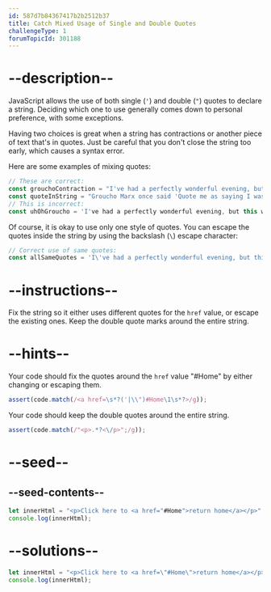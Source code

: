 ```yaml
---
id: 587d7b84367417b2b2512b37
title: Catch Mixed Usage of Single and Double Quotes
challengeType: 1
forumTopicId: 301188
---
```


# --description--

JavaScript allows the use of both single (`'`) and double (`"`) quotes to declare a string. Deciding which one to use generally comes down to personal preference, with some exceptions.

Having two choices is great when a string has contractions or another piece of text that's in quotes. Just be careful that you don't close the string too early, which causes a syntax error.

Here are some examples of mixing quotes:

```js
// These are correct:
const grouchoContraction = "I've had a perfectly wonderful evening, but this wasn't it.";
const quoteInString = "Groucho Marx once said 'Quote me as saying I was mis-quoted.'";
// This is incorrect:
const uhOhGroucho = 'I've had a perfectly wonderful evening, but this wasn't it.';
```

Of course, it is okay to use only one style of quotes. You can escape the quotes inside the string by using the backslash (`\`) escape character:

```js
// Correct use of same quotes:
const allSameQuotes = 'I\'ve had a perfectly wonderful evening, but this wasn\'t it.';
```

# --instructions--

Fix the string so it either uses different quotes for the `href` value, or escape the existing ones. Keep the double quote marks around the entire string.

# --hints--

Your code should fix the quotes around the `href` value "#Home" by either changing or escaping them.

```js
assert(code.match(/<a href=\s*?('|\\")#Home\1\s*?>/g));
```

Your code should keep the double quotes around the entire string.

```js
assert(code.match(/"<p>.*?<\/p>";/g));
```

# --seed--

## --seed-contents--

```js
let innerHtml = "<p>Click here to <a href="#Home">return home</a></p>";
console.log(innerHtml);
```

# --solutions--

```js
let innerHtml = "<p>Click here to <a href=\"#Home\">return home</a></p>";
console.log(innerHtml);
```

